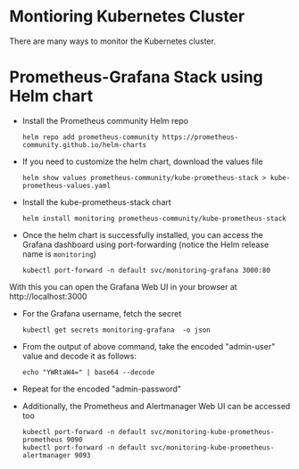# Montioring Kubernetes Cluster
There are many ways to monitor the Kubernetes cluster. 

# Prometheus-Grafana Stack using Helm chart
* Install the Prometheus community Helm repo

      helm repo add prometheus-community https://prometheus-community.github.io/helm-charts

* If you need to customize the helm chart, download the values file

      helm show values prometheus-community/kube-prometheus-stack > kube-prometheus-values.yaml

* Install the kube-prometheus-stack chart

      helm install monitoring prometheus-community/kube-prometheus-stack

* Once the helm chart is successfully installed, you can access the Grafana dashboard using port-forwarding (notice the Helm release name is `monitoring`)

      kubectl port-forward -n default svc/monitoring-grafana 3000:80
With this you can open the Grafana Web UI in your browser at http://localhost:3000

* For the Grafana username, fetch the secret

      kubectl get secrets monitoring-grafana  -o json

* From the output of above command, take the encoded "admin-user" value and decode it as follows:

      echo "YWRtaW4=" | base64 --decode

* Repeat for the encoded "admin-password"

* Additionally, the Prometheus and Alertmanager Web UI can be accessed too

      kubectl port-forward -n default svc/monitoring-kube-prometheus-prometheus 9090
	  kubectl port-forward -n default svc/monitoring-kube-prometheus-alertmanager 9093



